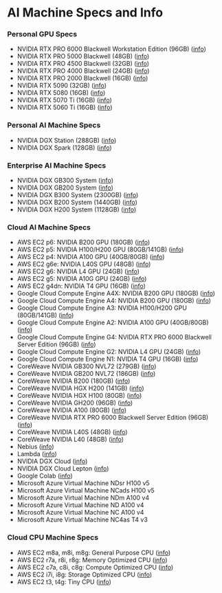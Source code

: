 # AI Machine Specs and Info

### Personal GPU Specs
- NVIDIA RTX PRO 6000 Blackwell Workstation Edition (96GB) ([info](https://www.nvidia.com/en-us/products/workstations/professional-desktop-gpus/))
- NVIDIA RTX PRO 5000 Blackwell (48GB) ([info](https://www.nvidia.com/en-us/products/workstations/professional-desktop-gpus/))
- NVIDIA RTX PRO 4500 Blackwell (32GB) ([info](https://www.nvidia.com/en-us/products/workstations/professional-desktop-gpus/))
- NVIDIA RTX PRO 4000 Blackwell (24GB) ([info](https://www.nvidia.com/en-us/products/workstations/professional-desktop-gpus/))
- NVIDIA RTX PRO 2000 Blackwell (16GB) ([info](https://www.nvidia.com/en-us/products/workstations/professional-desktop-gpus/))
- NVIDIA RTX 5090 (32GB) ([info](https://www.nvidia.com/en-us/geforce/graphics-cards/50-series/))
- NVIDIA RTX 5080 (16GB) ([info](https://www.nvidia.com/en-us/geforce/graphics-cards/50-series/))
- NVIDIA RTX 5070 Ti (16GB) ([info](https://www.nvidia.com/en-us/geforce/graphics-cards/50-series/))
- NVIDIA RTX 5060 Ti (16GB) ([info](https://www.nvidia.com/en-us/geforce/graphics-cards/50-series/))

### Personal AI Machine Specs
- NVIDIA DGX Station (288GB) ([info](https://www.nvidia.com/en-us/products/workstations/dgx-station/))
- NVIDIA DGX Spark (128GB) ([info](https://www.nvidia.com/en-us/products/workstations/dgx-spark/))

### Enterprise AI Machine Specs
- NVIDIA DGX GB300 System ([info](https://www.nvidia.com/en-us/data-center/dgx-gb300/?ncid=no-ncid))
- NVIDIA DGX GB200 System ([info](https://www.nvidia.com/en-us/data-center/dgx-gb200/?ncid=no-ncid))
- NVIDIA DGX B300 System (2300GB) ([info](https://www.nvidia.com/en-us/data-center/dgx-b300/?ncid=no-ncid))
- NVIDIA DGX B200 System (1440GB) ([info](https://www.nvidia.com/en-us/data-center/dgx-b200/?ncid=no-ncid))
- NVIDIA DGX H200 System (1128GB) ([info](https://www.nvidia.com/en-us/data-center/dgx-h200/?ncid=no-ncid))

### Cloud AI Machine Specs
- AWS EC2 p6: NVIDIA B200 GPU (180GB) ([info](https://aws.amazon.com/ec2/instance-types/p6/))
- AWS EC2 p5: NVIDIA H100/H200 GPU (80GB/141GB) ([info](https://aws.amazon.com/ec2/instance-types/p5/))
- AWS EC2 p4: NVIDIA A100 GPU (40GB/80GB) ([info](https://aws.amazon.com/ec2/instance-types/p4/))
- AWS EC2 g6e: NVIDIA L40S GPU (48GB) ([info](https://aws.amazon.com/ec2/instance-types/g6e/))
- AWS EC2 g6: NVIDIA L4 GPU (24GB) ([info](https://aws.amazon.com/ec2/instance-types/g6/))
- AWS EC2 g5: NVIDIA A10G GPU (24GB) ([info](https://aws.amazon.com/ec2/instance-types/g5/))
- AWS EC2 g4dn: NVIDIA T4 GPU (16GB) ([info](https://aws.amazon.com/ec2/instance-types/g4/))
- Google Cloud Compute Engine A4X: NVIDIA B200 GPU (180GB) ([info](https://cloud.google.com/compute/docs/accelerator-optimized-machines))
- Google Cloud Compute Engine A4: NVIDIA B200 GPU (180GB) ([info](https://cloud.google.com/compute/docs/accelerator-optimized-machines))
- Google Cloud Compute Engine A3: NVIDIA H100/H200 GPU (80GB/141GB) ([info](https://cloud.google.com/compute/docs/accelerator-optimized-machines))
- Google Cloud Compute Engine A2: NVIDIA A100 GPU (40GB/80GB) ([info](https://cloud.google.com/compute/docs/accelerator-optimized-machines))
- Google Cloud Compute Engine G4: NVIDIA RTX PRO 6000 Blackwell Server Edition (96GB) ([info](https://cloud.google.com/compute/docs/accelerator-optimized-machines))
- Google Cloud Compute Engine G2: NVIDIA L4 GPU (24GB) ([info](https://cloud.google.com/compute/docs/accelerator-optimized-machines))
- Google Cloud Compute Engine N1: NVIDIA T4 GPU (16GB) ([info](https://cloud.google.com/compute/docs/accelerator-optimized-machines))
- CoreWeave NVIDIA GB300 NVL72 (279GB) ([info](https://www.coreweave.com/products/nvidia-blackwell))
- CoreWeave NVIDIA GB200 NVL72 (186GB) ([info](https://www.coreweave.com/products/nvidia-blackwell))
- CoreWeave NVIDIA B200 (180GB) ([info](https://www.coreweave.com/products/nvidia-blackwell))
- CoreWeave NVIDIA HGX H200 (141GB) ([info](https://www.coreweave.com/products/hgx-h100-h200))
- CoreWeave NVIDIA HGX H100 (80GB) ([info](https://www.coreweave.com/products/hgx-h100-h200))
- CoreWeave NVIDIA GH200 (96GB) ([info](https://www.coreweave.com/products/hgx-h100-h200))
- CoreWeave NVIDIA A100 (80GB) ([info](https://www.coreweave.com/products/gpu-compute))
- CoreWeave NVIDIA RTX PRO 6000 Blackwell Server Edition (96GB) ([info](https://www.coreweave.com/products/gpu-compute))
- CoreWeave NVIDIA L40S (48GB) ([info](https://www.coreweave.com/products/gpu-compute))
- CoreWeave NVIDIA L40 (48GB) ([info](https://www.coreweave.com/products/gpu-compute))
- Nebius ([info](https://nebius.com/))
- Lambda ([info](https://lambda.ai/))
- NVIDIA DGX Cloud ([info](https://www.nvidia.com/en-us/data-center/dgx-cloud/))
- NVIDIA DGX Cloud Lepton ([info](https://www.nvidia.com/en-gb/data-center/dgx-cloud-lepton/))
- Google Colab ([info](https://colab.research.google.com/))
- Microsoft Azure Virtual Machine NDsr H100 v5
- Microsoft Azure Virtual Machine NCads H100 v5
- Microsoft Azure Virtual Machine NDm A100 v4
- Microsoft Azure Virtual Machine ND A100 v4
- Microsoft Azure Virtual Machine NC A100 v4
- Microsoft Azure Virtual Machine NC4as T4 v3

### Cloud CPU Machine Specs
- AWS EC2 m8a, m8i, m8g: General Purpose CPU ([info](https://aws.amazon.com/ec2/instance-types/m8i/))
- AWS EC2 r7a, r8i, r8g: Memory Optimized CPU ([info](https://aws.amazon.com/ec2/instance-types/r8i/))
- AWS EC2 c7a, c8i, c8g: Compute Optimized CPU ([info](https://aws.amazon.com/ec2/instance-types/c7i/))
- AWS EC2 i7i, i8g: Storage Optimized CPU ([info](https://aws.amazon.com/ec2/instance-types/i7i/))
- AWS EC2 t3, t4g: Tiny CPU ([info](https://aws.amazon.com/ec2/instance-types/t3/))
